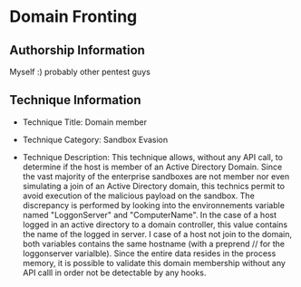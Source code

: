 # Domain Fronting

## Authorship Information
Myself :) probably other pentest guys

## Technique Information
* Technique Title: Domain member
* Technique Category: Sandbox Evasion

* Technique Description: This technique allows, without any API call, to determine if the host is member of an Active Directory Domain. Since the vast majority of the enterprise sandboxes are not member nor even simulating a join of an Active Directory domain, this technics permit to avoid execution of the malicious payload on the sandbox. The discrepancy is performed by looking into the environnements variable named "LoggonServer" and "ComputerName". In the case of a host logged in an active directory to a domain controller, this value contains the name of the logged in server. I case of a host not join to the domain, both variables contains the same hostname (with a preprend // for the loggonserver varialble). Since the entire data resides in the process memory, it is possible to validate this domain membership without any API calll in order not be detectable by any hooks.
